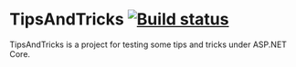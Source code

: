 # TipsAndTricks [![Build status](https://ci.appveyor.com/api/projects/status/x4q5h1ltgok5trep/branch/master?svg=true)](https://ci.appveyor.com/project/litichevskiydv/tipsandtricks/branch/master)

TipsAndTricks is a project for testing some tips and tricks under ASP.NET Core.
